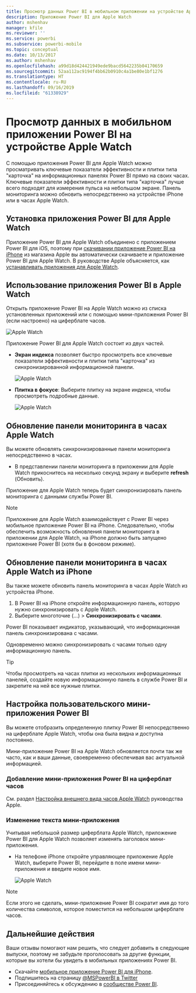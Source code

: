 ```yaml
---
title: Просмотр данных Power BI в мобильном приложении на устройстве Apple Watch
description: Приложение Power BI для Apple Watch
author: mshenhav
manager: kfile
ms.reviewer: ''
ms.service: powerbi
ms.subservice: powerbi-mobile
ms.topic: conceptual
ms.date: 10/13/2017
ms.author: mshenhav
ms.openlocfilehash: a99d18d424421949ede9bacd5642235b04170659
ms.sourcegitcommit: 52aa112ac9194f4bb62b0910c4a1be80e1bf1276
ms.translationtype: HT
ms.contentlocale: ru-RU
ms.lasthandoff: 09/16/2019
ms.locfileid: "61338929"
---
```

# <a name="explore-your-data-in-the-power-bi-mobile-app-on-your-apple-watch"></a>Просмотр данных в мобильном приложении Power BI на устройстве Apple Watch
С помощью приложения Power BI для Apple Watch можно просматривать ключевые показатели эффективности и плитки типа "карточка" на информационных панелях Power BI прямо на своих часах. Ключевые показатели эффективности и плитки типа "карточка" лучше всего подходят для измерения пульса на небольшом экране. Панель мониторинга можно обновить непосредственно на устройстве iPhone или в часах Apple Watch.

## <a name="install-the-apple-watch-app"></a>Установка приложения Power BI для Apple Watch
Приложение Power BI для Apple Watch объединено с приложением Power BI для iOS, поэтому при [скачивании приложение Power BI на iPhone](http://go.microsoft.com/fwlink/?LinkId=522062 "Скачать приложение для iPhone") из магазина Apple вы автоматически скачиваете и приложение Power BI для Apple Watch. В руководстве Apple объясняется, как [устанавливать приложения для Apple Watch](https://support.apple.com/HT204784).

## <a name="use-the-power-bi-app-on-the-apple-watch"></a>Использование приложения Power BI в Apple Watch
Открыть приложение Power BI на Apple Watch можно из списка установленных приложений или с помощью мини-приложения Power BI (если настроено) на циферблате часов.

![Apple Watch](./media/mobile-apple-watch/pbi_aplwatch_complicatn240arrow.png)

Приложение Power BI для Apple Watch состоит из двух частей.

* **Экран индекса** позволяет быстро просмотреть все ключевые показатели эффективности и плитки типа "карточка" из синхронизированной информационной панели.
  
  ![Apple Watch](./media/mobile-apple-watch/pbi_aplwatch_indexscreen240.png)
* **Плитка в фокусе**: Выберите плитку на экране индекса, чтобы просмотреть подробные данные.
  
  ![Apple Watch](./media/mobile-apple-watch/pbi_aplwatch_kpi.png)

## <a name="refresh-a-dashboard-from-your-apple-watch"></a>Обновление панели мониторинга в часах Apple Watch
Вы можете обновлять синхронизированные панели мониторинга непосредственно в часах.

* В представлении панели мониторинга в приложении для Apple Watch прикоснитесь на несколько секунд экрану и выберите **refresh** (Обновить).

Приложение для Apple Watch теперь будет синхронизировать панель мониторинга с данными службы Power BI.

> [!NOTE]
> Приложение для Apple Watch взаимодействует с Power BI через мобильное приложение Power BI на iPhone. Следовательно, чтобы обеспечить возможность обновления панели мониторинга в приложении для Apple Watch, на iPhone должно быть запущено приложение Power BI (хотя бы в фоновом режиме).
> 
> 

## <a name="refresh-a-dashboard-on-your-apple-watch-from-your-iphone"></a>Обновление панели мониторинга в часах Apple Watch из iPhone
Вы также можете обновить панель мониторинга в часах Apple Watch из устройства iPhone.

1. В Power BI на iPhone откройте информационную панель, которую нужно синхронизировать с Apple Watch. 
2. Выберите многоточие (…) > **Синхронизировать с часами**.

Power BI показывает индикатор, указывающий, что информационная панель синхронизирована с часами.

Одновременно можно синхронизировать с часами только одну информационную панель.

> [!TIP]
> Чтобы просмотреть на часах плитки из нескольких информационных панелей, создайте новую информационную панель в службе Power BI и закрепите на ней все нужные плитки.
> 
> 

## <a name="set-a-custom-power-bi-widget"></a>Настройка пользовательского мини-приложения Power BI
Вы можете отобразить определенную плитку Power BI непосредственно на циферблате Apple Watch, чтобы она была видна и доступна постоянно.

Мини-приложение Power BI на Apple Watch обновляется почти так же часто, как и ваши данные, своевременно обеспечивая вас актуальной информацией.

### <a name="add-a-power-bi-widget-to-your-watch-face"></a>Добавление мини-приложения Power BI на циферблат часов
См. раздел [Настройка внешнего вида часов Apple Watch](https://support.apple.com/HT205536) руководства Apple.

### <a name="change-the-text-on-the-widget"></a>Изменение текста мини-приложения
Учитывая небольшой размер циферблата Apple Watch, приложение Power BI для Apple Watch позволяет изменять заголовок мини-приложения.

* На телефоне iPhone откройте управляющее приложение Apple Watch, выберите Power BI, перейдите в поле имени мини-приложения и введите новое имя.
  
  ![Apple Watch](./media/mobile-apple-watch/pbi_aplwatch_oniphone.png)

> [!NOTE]
> Если этого не сделать, мини-приложение Power BI сократит имя до того количества символов, которое поместится на небольшом циферблате часов. 
> 
> 

## <a name="next-steps"></a>Дальнейшие действия
Ваши отзывы помогают нам решить, что следует добавить в следующие выпуски, поэтому не забудьте проголосовать за другие функции, которые вы хотели бы увидеть в мобильных приложениях Power BI. 

* Скачайте [мобильное приложение Power BI для iPhone](http://go.microsoft.com/fwlink/?LinkId=522062).
* Подпишитесь на страницу [@MSPowerBI в Twitter](https://twitter.com/MSPowerBI)
* Присоединяйтесь к обсуждению в [сообществе Power BI](http://community.powerbi.com/).

